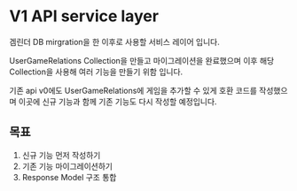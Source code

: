# V1 API service layer

겜린더 DB mirgration을 한 이후로 사용할 서비스 레이어 입니다.

UserGameRelations Collection을 만들고 마이그레이션을 완료했으며
이후 해당 Collection을 사용해 여러 기능을 만들기 위함 입니다.

기존 api v0에도 UserGameRelations에 게임을 추가할 수 있게 호환 코드를 작성했으며
이곳에 신규 기능과 함께 기존 기능도 다시 작성할 예정입니다.

## 목표
1. 신규 기능 먼저 작성하기
2. 기존 기능 마이그레이션하기
3. Response Model 구조 통합

